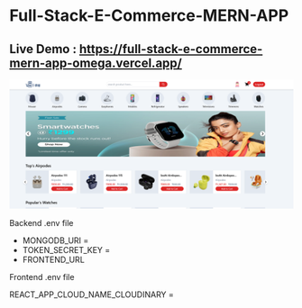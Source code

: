 # Full-Stack-E-Commerce-MERN-APP

## Live Demo : https://full-stack-e-commerce-mern-app-omega.vercel.app/

![alt text](image.png)

Backend .env file 

* MONGODB_URI = 
* TOKEN_SECRET_KEY = 
* FRONTEND_URL

Frontend .env file

REACT_APP_CLOUD_NAME_CLOUDINARY = 



